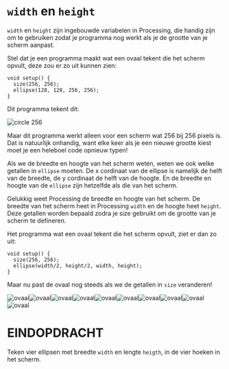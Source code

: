 # `width` en `height`

`width` en `height` zijn ingebouwde variabelen in Processing, die handig zijn om te gebruiken zodat je programma nog werkt als je de grootte van je scherm aanpast.

Stel dat je een programma maakt wat een ovaal tekent die het scherm opvult, deze zou er zo uit kunnen zien:
```
void setup() {
  size(256, 256);
  ellipse(128, 128, 256, 256);
}
```
Dit programma tekent dit:

![circle 256](circle256.png)

Maar dit programma werkt alleen voor een scherm wat 256 bij 256 pixels is. Dat is natuurlijk onhandig, want elke keer als je een nieuwe grootte kiest moet je een heleboel code opnieuw typen!

Als we de breedte en hoogte van het scherm weten, weten we ook welke getallen in `ellipse` moeten. De x cordinaat van de ellipse is namelijk de helft van de breedte, de y cordinaat de helft van de hoogte. En de breedte en hoogte van de `ellipse` zijn hetzelfde als die van het scherm.

Gelukkig weet Processing de breedte en hoogte van het scherm. De breedte van het scherm heet in Processing `width` en de hoogte heet `height`. Deze getallen worden bepaald zodra je size gebruikt om de grootte van je scherm te defineren.

Het programma wat een ovaal tekent die het scherm opvult, ziet er dan zo uit:
```
void setup() {
  size(256, 256);
  ellipse(width/2, height/2, width, height);
}
```
Maar nu past de ovaal nog steeds als we de getallen in `size` veranderen!

![ovaal](ellipse0.png)![ovaal](ellipse1.png)![ovaal](ellipse2.png)![ovaal](ellipse3.png)![ovaal](ellipse4.png)![ovaal](ellipse5.png)![ovaal](ellipse6.png)![ovaal](ellipse7.png)![ovaal](ellipse8.png)![ovaal](ellipse9.png)

# EINDOPDRACHT

Teken vier ellipsen met breedte `width` en lengte `heigth`, in de vier hoeken in het scherm. 
